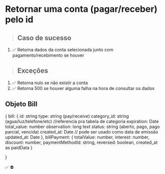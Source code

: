 # Retornar uma conta (pagar/receber) pelo id

> ## Caso de sucesso

1. ✅ Retorna dados da conta selecionada junto com pagamento/recebimento se houver

> ## Exceções
1. ✅ Retorna nulo se não existir a conta
2. ✅ Retorna 500 se houver alguma falha na hora de consultar os dados


## Objeto Bill
{
  bill: {
  	id: string
    type: string (pay/receive)
    category_id: string (agua/luz/telefone/etc) //referencia pra tabela de categoria
    expiration: Date
    total_value: number
    observation: long text
    status: string (aberto, pago, pago parcial, vencida)
    created_at: Date // pode ser usado como data de emissão
    updated_at: Date
  },
  billPayment: {
    totalValue: number,
    interest: number,
    discount: number,
    paymentMethodId: string,
    reversed: boolean,
    created_at as paidData
  }

}

✅
⛔
